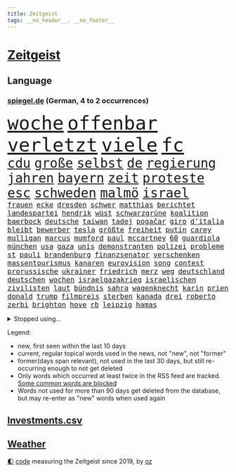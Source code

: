 ```yaml
---
title: Zeitgeist
tags: __no_header__, __no_footer__
---
```


# [Zeitgeist](https://oliz.io/zeitgeist/)

## Language

<h3><a href="https://www.spiegel.de" target="_blank">spiegel.de</a> (German, 4 to 2 occurrences)</h3>
<p style="font-family:monospace">
<span style="font-size:32pt"><a href="news_links.html#woche" class="current">woche</a></span>
<span style="font-size:32pt"><a href="news_links.html#offenbar" class="current">offenbar</a></span>
<span style="font-size:32pt"><a href="news_links.html#verletzt" class="current">verletzt</a></span>
<span style="font-size:32pt"><a href="news_links.html#viele" class="current">viele</a></span>
<span style="font-size:32pt"><a href="news_links.html#fc" class="current">fc</a></span>
<br>
<span style="font-size:22pt"><a href="news_links.html#cdu" class="current">cdu</a></span>
<span style="font-size:22pt"><a href="news_links.html#große" class="current">große</a></span>
<span style="font-size:22pt"><a href="news_links.html#selbst" class="current">selbst</a></span>
<span style="font-size:22pt"><a href="news_links.html#de" class="current">de</a></span>
<span style="font-size:22pt"><a href="news_links.html#regierung" class="current">regierung</a></span>
<span style="font-size:22pt"><a href="news_links.html#jahren" class="current">jahren</a></span>
<span style="font-size:22pt"><a href="news_links.html#bayern" class="current">bayern</a></span>
<span style="font-size:22pt"><a href="news_links.html#zeit" class="current">zeit</a></span>
<span style="font-size:22pt"><a href="news_links.html#proteste" class="current">proteste</a></span>
<span style="font-size:22pt"><a href="news_links.html#esc" class="current">esc</a></span>
<span style="font-size:22pt"><a href="news_links.html#schweden" class="current">schweden</a></span>
<span style="font-size:22pt"><a href="news_links.html#malmö" class="current">malmö</a></span>
<span style="font-size:22pt"><a href="news_links.html#israel" class="current">israel</a></span>
<br>
<span style="font-size:12pt"><a href="news_links.html#frauen" class="current">frauen</a></span>
<span style="font-size:12pt"><a href="news_links.html#ecke" class="current">ecke</a></span>
<span style="font-size:12pt"><a href="news_links.html#dresden" class="current">dresden</a></span>
<span style="font-size:12pt"><a href="news_links.html#schwer" class="current">schwer</a></span>
<span style="font-size:12pt"><a href="news_links.html#matthias" class="current">matthias</a></span>
<span style="font-size:12pt"><a href="news_links.html#berichtet" class="current">berichtet</a></span>
<span style="font-size:12pt"><a href="news_links.html#landespartei" class="current">landespartei</a></span>
<span style="font-size:12pt"><a href="news_links.html#hendrik" class="current">hendrik</a></span>
<span style="font-size:12pt"><a href="news_links.html#wüst" class="new">wüst</a></span>
<span style="font-size:12pt"><a href="news_links.html#schwarzgrüne" class="current">schwarzgrüne</a></span>
<span style="font-size:12pt"><a href="news_links.html#koalition" class="current">koalition</a></span>
<span style="font-size:12pt"><a href="news_links.html#baerbock" class="current">baerbock</a></span>
<span style="font-size:12pt"><a href="news_links.html#deutsche" class="current">deutsche</a></span>
<span style="font-size:12pt"><a href="news_links.html#taiwan" class="current">taiwan</a></span>
<span style="font-size:12pt"><a href="news_links.html#tadej" class="current">tadej</a></span>
<span style="font-size:12pt"><a href="news_links.html#pogačar" class="current">pogačar</a></span>
<span style="font-size:12pt"><a href="news_links.html#giro" class="current">giro</a></span>
<span style="font-size:12pt"><a href="news_links.html#d'italia" class="new">d'italia</a></span>
<span style="font-size:12pt"><a href="news_links.html#bleibt" class="current">bleibt</a></span>
<span style="font-size:12pt"><a href="news_links.html#bewerber" class="current">bewerber</a></span>
<span style="font-size:12pt"><a href="news_links.html#tesla" class="current">tesla</a></span>
<span style="font-size:12pt"><a href="news_links.html#größte" class="current">größte</a></span>
<span style="font-size:12pt"><a href="news_links.html#freiheit" class="current">freiheit</a></span>
<span style="font-size:12pt"><a href="news_links.html#putin" class="current">putin</a></span>
<span style="font-size:12pt"><a href="news_links.html#carey" class="new">carey</a></span>
<span style="font-size:12pt"><a href="news_links.html#mulligan" class="new">mulligan</a></span>
<span style="font-size:12pt"><a href="news_links.html#marcus" class="new">marcus</a></span>
<span style="font-size:12pt"><a href="news_links.html#mumford" class="new">mumford</a></span>
<span style="font-size:12pt"><a href="news_links.html#paul" class="current">paul</a></span>
<span style="font-size:12pt"><a href="news_links.html#mccartney" class="current">mccartney</a></span>
<span style="font-size:12pt"><a href="news_links.html#60" class="current">60</a></span>
<span style="font-size:12pt"><a href="news_links.html#guardiola" class="current">guardiola</a></span>
<span style="font-size:12pt"><a href="news_links.html#münchen" class="current">münchen</a></span>
<span style="font-size:12pt"><a href="news_links.html#usa" class="current">usa</a></span>
<span style="font-size:12pt"><a href="news_links.html#gaza" class="current">gaza</a></span>
<span style="font-size:12pt"><a href="news_links.html#unis" class="current">unis</a></span>
<span style="font-size:12pt"><a href="news_links.html#demonstranten" class="current">demonstranten</a></span>
<span style="font-size:12pt"><a href="news_links.html#polizei" class="current">polizei</a></span>
<span style="font-size:12pt"><a href="news_links.html#probleme" class="current">probleme</a></span>
<span style="font-size:12pt"><a href="news_links.html#st" class="current">st</a></span>
<span style="font-size:12pt"><a href="news_links.html#pauli" class="current">pauli</a></span>
<span style="font-size:12pt"><a href="news_links.html#brandenburg" class="current">brandenburg</a></span>
<span style="font-size:12pt"><a href="news_links.html#finanzsenator" class="current">finanzsenator</a></span>
<span style="font-size:12pt"><a href="news_links.html#verschenken" class="current">verschenken</a></span>
<span style="font-size:12pt"><a href="news_links.html#massentourismus" class="current">massentourismus</a></span>
<span style="font-size:12pt"><a href="news_links.html#kanaren" class="current">kanaren</a></span>
<span style="font-size:12pt"><a href="news_links.html#eurovision" class="current">eurovision</a></span>
<span style="font-size:12pt"><a href="news_links.html#song" class="current">song</a></span>
<span style="font-size:12pt"><a href="news_links.html#contest" class="current">contest</a></span>
<span style="font-size:12pt"><a href="news_links.html#prorussische" class="current">prorussische</a></span>
<span style="font-size:12pt"><a href="news_links.html#ukrainer" class="current">ukrainer</a></span>
<span style="font-size:12pt"><a href="news_links.html#friedrich" class="current">friedrich</a></span>
<span style="font-size:12pt"><a href="news_links.html#merz" class="current">merz</a></span>
<span style="font-size:12pt"><a href="news_links.html#weg" class="current">weg</a></span>
<span style="font-size:12pt"><a href="news_links.html#deutschland" class="current">deutschland</a></span>
<span style="font-size:12pt"><a href="news_links.html#deutschen" class="current">deutschen</a></span>
<span style="font-size:12pt"><a href="news_links.html#wochen" class="current">wochen</a></span>
<span style="font-size:12pt"><a href="news_links.html#israelgazakrieg" class="current">israelgazakrieg</a></span>
<span style="font-size:12pt"><a href="news_links.html#israelischen" class="current">israelischen</a></span>
<span style="font-size:12pt"><a href="news_links.html#zivilisten" class="current">zivilisten</a></span>
<span style="font-size:12pt"><a href="news_links.html#laut" class="current">laut</a></span>
<span style="font-size:12pt"><a href="news_links.html#bündnis" class="current">bündnis</a></span>
<span style="font-size:12pt"><a href="news_links.html#sahra" class="current">sahra</a></span>
<span style="font-size:12pt"><a href="news_links.html#wagenknecht" class="current">wagenknecht</a></span>
<span style="font-size:12pt"><a href="news_links.html#karin" class="current">karin</a></span>
<span style="font-size:12pt"><a href="news_links.html#prien" class="current">prien</a></span>
<span style="font-size:12pt"><a href="news_links.html#donald" class="current">donald</a></span>
<span style="font-size:12pt"><a href="news_links.html#trump" class="current">trump</a></span>
<span style="font-size:12pt"><a href="news_links.html#filmpreis" class="current">filmpreis</a></span>
<span style="font-size:12pt"><a href="news_links.html#sterben" class="current">sterben</a></span>
<span style="font-size:12pt"><a href="news_links.html#kanada" class="current">kanada</a></span>
<span style="font-size:12pt"><a href="news_links.html#drei" class="current">drei</a></span>
<span style="font-size:12pt"><a href="news_links.html#roberto" class="current">roberto</a></span>
<span style="font-size:12pt"><a href="news_links.html#zerbi" class="new">zerbi</a></span>
<span style="font-size:12pt"><a href="news_links.html#brighton" class="current">brighton</a></span>
<span style="font-size:12pt"><a href="news_links.html#hove" class="current">hove</a></span>
<span style="font-size:12pt"><a href="news_links.html#rb" class="current">rb</a></span>
<span style="font-size:12pt"><a href="news_links.html#leipzig" class="current">leipzig</a></span>
<span style="font-size:12pt"><a href="news_links.html#hamas" class="current">hamas</a></span>
</p>
<details>
<summary>Stopped using...</summary>
<p class="former" style="font-size:12pt">
2020(1290) alternativen(1289) kurzem(1289) rassismus(1288) reduziert(1288) weise(1288) aufgerufen(1287) entdeckte(1287) erfasst(1287) italiens(1287) maria(1287) maß(1287) zugang(1287) entwurf(1286) gebaut(1286) lust(1286) steigenden(1286) unmut(1286) versprach(1286) amerika(1285) bsc(1285) hertha(1285) kino(1285) märchen(1285) nationen(1285) konfrontiert(1284) schoss(1284) stürmer(1284) überlebt(1284) 2000(1283) ausgeschlossen(1283) entwicklungen(1283) ersetzen(1283) fuß(1283) haftstrafe(1283) klaren(1283) krankheit(1283) moderne(1283) queen(1283) übergeben(1283) durchsetzen(1282) klein(1282) wolle(1282) äußerungen(1282) atmosphäre(1281) favoriten(1281) kämpfer(1281) mörder(1281) verteidigungsministerium(1281) vorsitzenden(1281) überlebte(1281) armut(1280) hans(1280) illegalen(1280) kräftig(1280) spanischen(1280) trauer(1280) uspräsidenten(1280) angeblichen(1279) beachten(1279) forderte(1279) künftigen(1279) portugal(1279) rand(1279) restaurants(1279) berufung(1278) einstellen(1278) erneuten(1277) radikale(1277) rom(1277) satz(1277) einstigen(1276) längere(1276) sports(1276) städte(1276) weder(1276) bundesstaat(1275) nominiert(1275) offenen(1275) ungarns(1275) i(1274) lebte(1274) pflanzen(1274) warschau(1274) wirtschaftlichen(1274) einsetzen(1273) null(1273) haaland(1272) erkrankung(1271) fußballprofi(1271) mitteln(1271) oliver(1271) weite(1271) dar(1270) übernahme(1270) taliban(1269) erfunden(1268) ausmaß(1267) enge(1267) weckt(1267) überholt(1267) aufarbeitung(1265) halb(1265) müsste(1265) ringen(1264) holocaust(1263) gouverneur(1262) vorgelegt(1262) parallelen(1258) umgeht(1258) syrer(1257) museum(1255) gruppen(1249) aufgabe(1248) vorläufig(1246) empfangen(1239) herausforderungen(1236) ära(1232) langem(1226) gewinne(1187) estland(1162) rein(1136) blut(1107) charles(1082) lehren(1046) drohende(1038) zentralbank(1037) kolumbien(1034) arte(1027) rereportage(1027) inflationsrate(1026) ausnahme(1021) verbunden(1011) gremium(986) jahrzehnt(972) energiepreise(963) verletzten(959) gehälter(943) 15000(925) krankenkassen(914) umsetzung(902) betrüger(894) fußballs(876) außenministerium(863) buschmann(851) weiten(834) krim(833) gefechte(832) ring(830) sankt(827) afrikanischen(810) streik(803) westens(801) betreibt(793) umfragen(793) 40000(789) austausch(769) typ(761) links(756) starkes(744) crew(737) wall(736) durchsuchen(730) großmutter(726) jack(718) kinderinterview(708) viral(701) sinne(697) suchte(693) chefs(685) debattiert(685) paderborn(681) stockholm(681) schwächen(679) iii(677) youtube(676) republikanern(665) plädieren(664) riesig(658) jemals(653) toilette(636) innenstadt(634) offizielle(624) 89(618) disney(617) mithalten(617) professor(615) herunter(598) lettland(597) eben(594) talkshow(594) töne(594) lula(589) angeblicher(587) kita(585) erzielte(584) konten(584) beobachter(572) eingriff(569) kompliziert(565) quer(565) angreifen(564) persönlichen(562) methoden(561) 300000(560) direktor(555) future(553) schmeckt(552) mama(549) spaltet(548) operiert(540) taucher(534) befragung(532) sam(531) erreichbar(529) jets(522) reichlich(517) bewirken(515) ausgemacht(514) 500000(512) zehntausenden(509) mitgliedern(503) petersburg(501) dfbelf(496) strafanzeige(491) kurzzeitig(488) al(482) tourismus(479) freigelassen(477) rammt(476) sachsens(468) jung(467) geschwister(465) umstrittener(465) hilfsorganisation(463) gebühren(462) plätze(459) cem(458) wohlstand(456) wasserstoff(454) islamistischen(450) ausgerufen(443) fluggesellschaft(440) niederländischen(438) dom(435) dennis(432) generäle(431) kleinere(431) reisten(431) 140(428) dfbpokal(428) bär(425) 130(419) 51(419) attackieren(419) loswerden(417) radfahrer(416) stürzten(416) entschlossen(415) vereinten(411) arbeitskampf(410) rebellion(397) kalkül(394) bestreiten(393) ebrahim(391) erling(385) taiwans(380) sofortiger(376) rückhalt(374) adhs(373) alexandra(373) schottischen(372) drohte(365) wärmepumpe(365) kfw(357) arbeitswelt(356) lina(356) einsturz(355) massenhaft(353) straßenverkehr(352) kolleginnen(351) gefangenenaustausch(349) überfahren(349) rotenburg(348) begleitete(346) expertengremium(341) minutenlang(341) fossile(336) inhaftierte(335) raisi(335) beteiligte(334) filmbranche(332) infolge(330) institute(330) heiklen(329) mohammed(329) 9(327) rekrutiert(325) beruft(321) finger(321) soldatinnen(321) vogel(320) blicke(319) dietmar(319) jeffrey(317) popp(316) achtjährige(315) entgehen(315) open(314) aleksandar(309) spahn(308) würdigung(307) schirdewan(305) leichte(304) bundesagentur(301) amazonas(298) rechtsradikalen(294) tierwohl(293) busfahrer(292) bartsch(290) vorlegen(289) weisen(289) selbstoptimierung(286) allgemeine(285) geschlossene(283) zulieferer(283) pass(282) anteile(281) eauto(279) palästinensischen(278) verkaufte(278) strafverfahren(277) zutaten(276) dfbfrauen(275) politikerinnen(274) arbeitslosen(272) journalistin(272) höheren(271) football(269) goldene(269) cdugeneralsekretär(267) drohender(267) kriegsende(267) sicherheitsmaßnahmen(266) winfried(266) runden(265) fashion(264) sterne(264) week(264) realistisch(261) butter(259) maximal(259) kugel(258) erstaunlich(257) erwischte(257) exemplar(257) instagrampost(257) argentiniens(256) jemen(255) rätselt(254) cannabislegalisierung(251) costa(251) hunden(251) entstand(250) kindesmissbrauch(250) airport(249) reserve(249) ausscheiden(247) südkoreanische(247) unerwartete(247) monatelange(246) angegeben(245) meyer(245) samstagabend(244) recherche(243) betrieben(242) graben(242) klimaschädliche(242) debütant(240) digitalen(239) schild(239) tabellenführer(239) sichergestellt(237) hebel(235) saudiarabiens(233) kabine(232) models(232) roter(232) ticketpreise(232) 03(230) goldenen(229) gewöhnt(226) hall(226) betrag(225) tvsender(225) zypern(225) karrierecoach(224) franziska(223) rufe(223) rätselhafte(223) british(222) spezialeinheit(222) schwester(220) jugendorganisation(218) reformiert(215) rki(215) manchem(212) comedian(211) morgenstunden(211) steuererhöhungen(211) eigentlichen(210) wankt(210) mützenich(209) attentäter(208) erzeugt(207) verbannen(207) beschwert(206) düsteren(206) son(205) klischee(204) unfaire(203) horst(201) königshaus(199) linkenpolitiker(199) mitmenschen(198) regelungen(195) kubicki(194) reifen(194) 55(193) mobbing(193) medizinische(192) spurlos(192) ultrarechten(192) kriege(191) nflstar(190) weitreichenden(190) demos(189) gerechnet(186) sitz(186) delfine(185) einlegen(185) schäuble(185) dunklen(184) mittwochmorgen(182) spitzenspiel(182) akademie(181) saarbrücken(180) betrugsprozess(178) mohammadi(178) effenbergbank(177) glückwünsche(177) schmalkalden(177) geregelt(176) größenwahn(174) unterscheidet(174) beteiligung(173) reagierten(173) verbotenen(173) überfüllten(173) neukölln(172) doha(171) gefängnisse(169) rückgängig(168) gauck(167) israelgazanews(167) santos(167) sara(167) bridge(166) mohammad(166) uneins(166) aufzubauen(165) gewähren(165) abschiebestopp(164) vereinbart(164) eingeweiht(162) nordwesten(162) immunsystem(161) mitgestalten(160) schacht(160) angespannten(159) bsw(159) häftlinge(159) bettina(157) club(157) fdpvize(157) flensburg(157) perry(157) betroffener(156) bewaffneter(156) enttäuschen(156) versammelt(156) arbeitsrecht(155) lufthansatochter(155) bewirkt(154) staatssekretärin(154) traditionsklubs(154) warnstreiks(154) autonomiebehörde(152) räumung(152) düpiert(149) erfahrung(149) manch(149) preisgekrönter(149) erkämpfte(148) bahnkunden(147) crown(147) gefeierte(147) literaturpreis(147) unikliniken(147) claus(146) einschnitte(146) gdlchef(146) lernte(146) lokführergewerkschaft(146) netflixserie(146) netzbetreiber(146) veränderung(146) weselsky(146) nationalmannschaftskapitän(145) sicherung(145) verhandlungsrunde(145) köpfen(144) bewacht(143) neffe(143) oppositionspartei(143) plane(143) dunkeln(142) evan(142) nbasuperstar(142) weitem(142) lake(141) gesundheitsbehörde(140) kolumbiens(140) benedikt(139) finanzieren(139) geklagt(139) alabama(138) ausrufezeichen(138) bauer(138) abgekommen(137) bezahlung(137) brisante(137) einnahme(137) immense(137) kindergarten(137) dreijähriger(135) genehmigung(135) bundesverfassungsgerichts(134) energieinfrastruktur(134) hauswand(134) kündigungen(134) lokführern(134) stichwaffe(134) tourt(134) einkaufswagen(133) fußballklub(133) lebensstil(133) diverse(132) eingelöst(132) fdpfinanzminister(132) revier(132) 84(131) brutalität(131) clarke(131) freikommen(131) genozid(131) jesus(129) dfbteam(128) mileis(128) damaligen(127) mutmaßlichem(127) usostküste(127) verschüttet(127) anzahl(126) ernsthaft(126) mehrwertsteuersatz(125) orbáns(125) sharon(125) uganda(125) versorgte(125) beruhigungsmittel(124) fördere(124) konsumieren(124) tennislegende(123) meghan(122) skigebiet(122) gershkovich(121) weihnachtsgeschenke(121) besitzen(120) misshandlungen(120) neuseelands(118) profitierte(118) angeklagten(117) belegschaft(117) christliche(117) dauerkrise(117) heimischen(117) sängerinnen(117) agnes(116) ehefrauen(116) hannah(116) merken(114) unterziehen(114) zeitdruck(114) förderprogramme(113) bidenregierung(112) bundestagsmandat(112) donnerstagmorgen(112) fabrik(112) gespart(112) hebamme(112) missbrauchstaten(112) natopartnern(112) schwerste(112) blockbuster(111) grundgesetzänderung(111) haut(111) einstufung(110) harvard(110) hektar(110) teppich(110) zeitalter(110) beigelegt(109) roberts(109) umfangreiche(109) carl(108) inhaftierten(108) masterplan(108) andenken(107) mysteriöser(107) teamkollegen(107) amtierende(106) mauern(106) platzen(106) spielabbruch(106) vorsitz(106) aufforstung(105) inhaftiert(105) materie(105) münzen(104) niedergelegt(104) shoppingapp(103) spencer(103) temu(103) wahr(103) wohnhausbrand(103) bill(102) humanitärer(102) kündigten(102) natochef(102) provinzen(102) anzugreifen(101) dreyer(101) heuschnupfen(101) center(100) angepasst(99) fünfter(99) haftanstalt(99) heizung(99) präsentierte(99) spiegelkorrespondentin(99) ranghohe(98) scorsese(98) designs(97) gründet(97) high(97) meistgehörten(97) nervig(97) normalerweise(97) b(96) can(96) erzielen(96) kiewer(96) banksy(95) erkranken(95) millionenschaden(95) passagier(95) vorgänge(95) saunen(94) socken(93) spitzenwerte(93) talk(93) verwendung(93) barack(92) bianca(92) gleichberechtigung(92) wüten(92) aggressionen(91) beschädigten(91) ergeht(91) massenweise(91) seoul(91) totalmoderator(91) trotzt(91) dämon(90) fossil(90) gaspreise(90) hamasführer(90) bewilligen(89) eigentum(89) lautet(89) preiswerte(89) schützte(89) starre(89) verknüpfen(89) ammergauer(88) bauernproteste(88) brennende(88) darknet(88) duolingo(88) fritz(88) manipulieren(88) norweger(88) scheiterns(88) spitzenpolitiker(88) wundersame(88) gesundheitszustand(87) mobile(87) niedriger(87) prozessbeginn(87) sächsische(87) wofür(87) anstehende(86) brettspiel(86) hindeuten(86) pazifik(86) sowieso(86) spannendsten(86) terrorverdächtige(86) umkehren(86) altbau(85) inflationsausgleich(85) warmes(85) 53jähriger(84) berufsverkehr(84) generalstabschef(84) kommando(84) regalen(84) techniker(84) zusammenstößen(84) beeinflusst(83) bienen(83) browser(83) derart(83) regierungsumbildung(83) tücken(83) umarmt(83) verstopfte(83) zugunglück(83) exmann(82) hintern(82) matteo(82) sauerstoff(82) bestürzt(81) elisabeth(81) euagrarsubventionen(81) ferien(81) panini(81) piloten(81) schneemassen(81) stickeralbum(81) blockaden(80) freistellung(80) knospen(80) besänftigen(79) dakar(79) erfülltes(79) expolizist(79) gewidmet(79) reichsten(79) schmecken(79) taiwanfrage(79) ausgezahlt(78) brüllende(78) formiert(78) gratuliert(78) murray(78) verfeindet(78) erstatten(77) mehrjährige(77) protestierende(77) stau(77) terrorliste(77) verzögerungen(77) zero(77) amthor(76) dreh(76) kollabierten(76) preissteigerungen(76) reihenweise(76) remigration(76) remigrationstreffen(76) usuniversität(76) wechselhaft(76) bebte(75) christdemokrat(75) cnn(75) eingestuft(75) heiraten(75) himmels(75) homöopathie(75) homöopathische(75) langstreckenrennen(75) luca(75) medizinisches(75) schusswaffen(75) sprechchöre(75) a9(74) einfrieren(74) einigem(74) agrarprodukte(73) bodenpersonal(73) hefner(73) magull(73) schwächeanfall(73) verdächtiger(73) binneni(72) merkels(72) parteifreund(72) erzeugen(71) fußgängerzone(71) hervorragend(71) stellvertreter(71) geflohene(70) grundsatz(70) hab(70) knesset(70) moreno+1(70) rechtens(70) saul(70) taurus(70) ulf(70) jasna(69) modernes(69) politikum(69) verwandt(69) wohlauf(69) andre(68) ausmaße(68) bemerkenswerte(68) burkhard(68) szenario(68) angeworben(67) ausgeschrieben(67) bündnisses(67) fahndung(67) krebskrank(67) offenbaren(67) unsicherer(67) hochrangige(66) kühlschrank(66) mails(66) tarifstreits(66) kopfschmerz(65) krebserkrankungen(65) versammelten(65) volksbank(65) anonymen(64) ansagen(64) ausfällig(64) do(64) grandslamturnier(64) grünenministerin(64) inszenierungen(64) kleben(64) kommunisten(64) lästert(64) mauer(64) pandas(64) perfekter(64) unterhaltsam(64) übersetzer(64) akp(63) asiatischen(63) drogenkartelle(63) halbwegs(63) staatengemeinschaft(63) trainers(63) verbringen(63) gegenentwurf(62) gelegentlich(62) krankenbett(62) lifte(62) smarter(62) zusammenhängen(62) einwanderer(61) herausgabe(61) highlands(61) hirsche(61) landwirtinnen(61) mitarbeiterin(61) problems(61) wohnungsbrand(61) bedanken(60) landtagswahl(60) mediathek(60) oleg(60) schrieben(60) stadtgebiet(60) verfassungsfeinden(60) wanken(60) wirtschaftsschwäche(60) historisch(59) lebenswerk(59) paukt(59) sicherheitsdienst(59) 19jähriger(58) auswechseln(58) sacha(58) solches(58) spendensammeln(58) streamerin(58) twitch(58) volkswagens(58) wasserverbrauch(58) zwölfjähriger(58) abwehrkampf(57) erbeutet(57) heike(57) minderjährig(57) studiert(57) swiss(57) bestreikt(56) einstufen(56) french(56) grotesk(56) kanzlerin(56) michigan(56) umweltaktivisten(56) verwüstung(56) wilson(56) özlem(56) bildungssystem(55) geparkte(55) klitschko(55) nachbesserungsbedarf(55) olivia(55) umgekehrt(55) vitali(55) wahlbehörde(55) kurt(54) sapiens(54) strengeren(54) unverständnis(54) zankt(54) ausfahrt(53) beauftragt(53) benennen(53) beängstigend(53) cyrus(53) exportbeschränkungen(53) meidet(53) miley(53) nachlässigkeit(53) peruanischen(53) teilnehmenden(53) verbraucherschutz(53) augenzeugin(52) auslieferung(52) niedrigstem(52) schrift(52) gottesdienst(51) kairo(51) verschwindet(51) bestellen(50) elterngeldreform(50) schiffsunglück(50) alternativlos(49) assange(49) dreikampf(49) felder(49) menschenrechtsbeauftragte(49) torhüterin(49) wikileaksgründers(49) ausgehandelte(48) geschwindigkeit(48) hanna(48) kostüm(48) marsch(48) popikone(48) lufthansabodenpersonal(47) north(47) sinkenden(47) usareise(47) widerstände(47) 180000(46) bärlauch(46) katy(46) legten(46) rücktritte(46) drangsaliert(45) friedhelm(45) funkel(45) sofortigen(45) stehenden(45) uswahlkampf(45) durchsuchung(44) eurer(44) lea(44) auffälligen(43) berufsabschluss(43) hygiene(43) ideologie(43) nickel(43) vortag(43) befürchtungen(42) kremlkritikers(42) wahrnehmen(42) abrüstung(41) dasselbe(41) einfacher(41) gewöhnen(41) herausgerissen(41) kreativ(41) lohnausgleich(41) tschetschenien(41) winzer(41) aktenzeichen(40) arschloch(40) hereingefallen(40) kostenlosen(40) mordvorwürfe(40) rutte(40) rückgabe(40) 28jährigen(39) stände(39) taurusdebatte(39) abschließen(38) angesagt(38) anhören(38) arbeitsrechtliche(38) clinton(38) sophia(38) tüten(38) verletzungsbedingt(38) versicherungsschutz(38) überfiel(38) ausgebildet(37) bizarre(37) herrn(37) maximale(37) schlechtere(37) sumoringer(37) taurusflugkörper(37) angeschaut(36) ergebnislos(36) euagrarpolitik(36) fehlender(36) gewalttat(36) netten(36) vorbestrafte(36) brasília(35) höchstens(35) nationalsport(35) privatpersonen(35) rollstuhl(35) abwesenheit(34) mehrwertsteuersenkung(34) wildes(34) fotografiert(33) gehäuft(33) hausmeister(33) komponenten(33) pfütze(33) sportevents(33) vizebürgermeister(33) wikileaksgründer(33) dani(32) hessischen(32) sensibler(32) stabile(32) urban(32) entkommt(31) lahmt(31) mitgründer(31) umgekippt(31) newark(30) connor(29) dürfe(29) fernbleiben(29) fing(29) havarie(29) herzschrittmacher(29) karrierecoachin(29) komplimente(29) organ(29) sciencefictionepos(29) täuschen(29) ali(28) bedrohten(28) erlegt(28) familienangehörige(28) nordgaza(28) rafterroristen(28) salzburg(28) ernstvolker(27) geschäftszahlen(27) leo(27) lohnsteigerungen(27) absichten(26) absperrungen(26) amtierenden(26) ausbremsen(26) emanzipation(26) horrorszenario(26) hotspur(26) internen(26) masern(26) seiler(26) tottenham(26) vollzogen(26) vorsitzender(26) 174(25) 1881(25) forbesranking(25) grabow(25) indirekt(25) löhne(25) optimal(25) scheidenden(25) verwundbar(25) wohnheim(25) anfällig(24) ausdruck(24) autotester(24) bekriegen(24) dfbfunktionäre(24) diensten(24) gehörlosen(24) perus(24) reiht(24) vertritt(24) amateursportler(23) auszustatten(23) frida(23) grundschüler(23) kleidungsstücke(23) schöne(23) werdende(23) ambitionierte(22) datenschutzbehörde(22) einigkeit(22) op(22) richtlinien(22) theo(22) zwanziger(22) benötige(21) forschungsinstitute(21) huthiangriff(21) rum(21) treppenhaus(21) vaterschaftsurlaub(21) verdächtig(21) überdurchschnittlich(21) diana(20) geprägten(20) katholisch(20) krankheitserreger(20) sabrina(20) zerbrechen(20) beier(19) don(19) huthidrohnenangriff(19) schwindenden(19) weltsicherheitsrat(19) übernachtet(19) appellen(18) behördenangaben(18) cambridge(18) justizministerin(18) religiöse(18) royals(18) steilvorlage(18) duelle(17) exbürgermeister(17) exzessiv(17) feministische(17) dialog(16) lacht(16) stilllegen(16) dianas(15) gekommene(15) hinterlegen(15) hirschen(15) inkrafttreten(15) katja(15) lenker(15) lin(15) pille(15) anwesen(14) gebunden(14) guide(14) lagerfeld(14) michelin(14) schifakrankenhaus(14) studien(14) verschütteten(14) verteidigungsausschusses(14) chatnachrichten(13) durchdacht(13) hasenhüttl(13) köpfe(13) therapie(13) bankmanfried(12) friedensnobelpreisträgerin(12) ftx(12) klimaschützer(12) schlichter(12) titanic(12) 01(11) abgespalten(11) beamtinnen(11) buchstäblich(11) kretschmann(11) medienfirma(11) wolken(11) ölraffinerien(11)
</p>
</details>
<p>Legend:
<ul>
<li><span class="new">new</span>, first seen within the last 10 days</li>
<li><span class="current">current</span>, regular topical words used in the news, not "new", not "former"</li>
<li><span class="former">former(days span relevant)</span>, not used in the last 30 days, but still re-occurring enough to not get deleted</li>
<li>Only words which occurred at least twice in the RSS feed are tracked. <a href="language/filters.py">Some common words are blocked</a></li>
<li>Words not used for more than 90 days get deleted from the database, but may re-enter as "new" words when used again</li>
</ul>
</p>

## [Investments](investments.html)[.csv](investments.csv)

## [Weather](weather.html)

<footer>
<a href="javascript:toggleTheme()" class="nav">🌓</a>
<a href="https://github.com/ooz/zeitgeist">code</a> measuring the Zeitgeist since 2019, by <a href="https://oliz.io">oz</a>
</footer>
